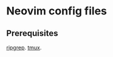 # Neovim config files
## Prerequisites
[ripgrep](https://github.com/BurntSushi/ripgrep).
[tmux](https://github.com/tmux/tmux/).
